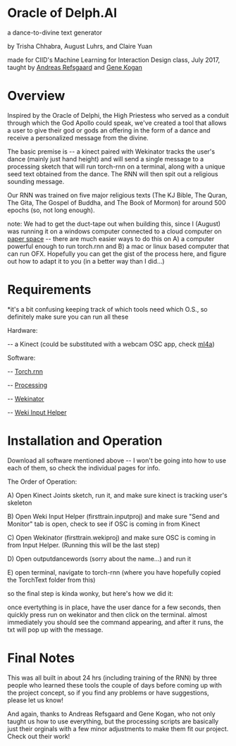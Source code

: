 # Oracle of Delph.AI

a dance-to-divine text generator 

by Trisha Chhabra, August Luhrs, and Claire Yuan

made for CIID's Machine Learning for Interaction Design class, July 2017, taught by [Andreas Refsgaard](https://github.com/andreasref) and [Gene Kogan](https://github.com/genekogan)


# Overview

Inspired by the Oracle of Delphi, the High Priestess who served as a conduit through which the God Apollo could speak, we've created a tool that allows a user to give their god or gods an offering in the form of a dance and receive a personalized message from the divine. 

The basic premise is -- a kinect paired with Wekinator tracks the user's dance (mainly just hand height) and will send a single message to a processing sketch that will run torch-rnn on a terminal, along with a unique seed text obtained from the dance. The RNN will then spit out a religious sounding message.

Our RNN was trained on five major religious texts (The KJ Bible, The Quran, The Gita, The Gospel of Buddha, and The Book of Mormon) for around 500 epochs (so, not long enough).

note: We had to get the duct-tape out when building this, since I (August) was running it on a windows computer connected to a cloud computer on [paper space](https://paperspace.com) -- there are much easier ways to do this on A) a computer powerful enough to run torch.rnn and B) a mac or linux based computer that can run OFX. Hopefully you can get the gist of the process here, and figure out how to adapt it to you (in a better way than I did...)

# Requirements
*it's a bit confusing keeping track of which tools need which O.S., so definitely make sure you can run all these

Hardware:

-- a Kinect (could be substituted with a webcam OSC app, check [ml4a](https://github.com/ml4a/ml4a-ofx))

Software:

-- [Torch.rnn](https://github.com/jcjohnson/torch-rnn)

-- [Processing](https://processing.org/download/)

-- [Wekinator](http://www.wekinator.org/downloads/)

-- [Weki Input Helper](http://www.wekinator.org/input-helper/)


# Installation and Operation

Download all software mentioned above -- I won't be going into how to use each of them, so check the individual pages for info.

The Order of Operation:

A) Open Kinect Joints sketch, run it, and make sure kinect is tracking user's skeleton

B) Open Weki Input Helper (firsttrain.inputproj) and make sure "Send and Monitor" tab is open, check to see if OSC is coming in from Kinect

C) Open Wekinator (firsttrain.wekiproj) and make sure OSC is coming in from Input Helper. (Running this will be the last step)

D) Open outputdancewords (sorry about the name...) and run it

E) open terminal, navigate to torch-rnn (where you have hopefully copied the TorchText folder from this)

so the final step is kinda wonky, but here's how we did it: 

once evertything is in place, have the user dance for a few seconds, then quickly press run on wekinator and then click on the terminal. almost immediately you should see the command appearing, and after it runs, the txt will pop up with the message.


# Final Notes

This was all built in about 24 hrs (including training of the RNN) by three people who learned these tools the couple of days before coming up with the project concept, so if you find any problems or have suggestions, please let us know!

And again, thanks to Andreas Refsgaard and Gene Kogan, who not only taught us how to use everything, but the processing scripts are basically just their orginals with a few minor adjustments to make them fit our project. Check out their work!


